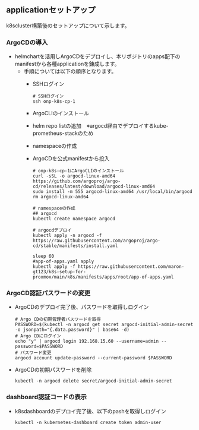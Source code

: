 ## applicationセットアップ<br>
k8scluster構築後のセットアップについて示します。<br>

### ArgoCDの導入<br>
* helmchartを活用しArgoCDをデプロイし、本リポジトリのapps配下のmanifestから各種applicationを錬成します。
  * 手順については以下の順序となります。
    * SSHログイン
    
          # SSHログイン
          ssh onp-k8s-cp-1
          
    * ArgoCLIのインストール
    * helm repo listの追加　※argocd経由でデプロイするkube-prometheus-stackのため
    * namespaceの作成
    * ArgoCDを公式manifestから投入
          
          # onp-k8s-cp-1にArgoCLIのインストール
          curl -sSL -o argocd-linux-amd64 https://github.com/argoproj/argo-cd/releases/latest/download/argocd-linux-amd64
          sudo install -m 555 argocd-linux-amd64 /usr/local/bin/argocd
          rm argocd-linux-amd64
          
          # namespaceの作成
          ## argocd
          kubectl create namespace argocd
           
          # argocdデプロイ
          kubectl apply -n argocd -f https://raw.githubusercontent.com/argoproj/argo-cd/stable/manifests/install.yaml
          
          sleep 60
          #app-of-apps.yaml apply
          kubectl apply -f https://raw.githubusercontent.com/maron-gt123/k8s-setup-for-proxmox/main/k8s/manifests/apps/root/app-of-apps.yaml

### ArgoCD認証パスワードの変更
* ArgoCDのデプロイ完了後、パスワードを取得しログイン

      # Argo CDの初期管理者パスワードを取得
      PASSWORD=$(kubectl -n argocd get secret argocd-initial-admin-secret -o jsonpath="{.data.password}" | base64 -d)
      # Argo CDにログイン
      echo "y" | argocd login 192.168.15.60 --username=admin --password=$PASSWORD
      # パスワード変更
      argocd account update-password --current-password $PASSWORD

* ArgoCDの初期パスワードを削除

      kubectl -n argocd delete secret/argocd-initial-admin-secret

### dashboard認証コードの表示<br>
* k8sdashboardのデプロイ完了後、以下のpashを取得しログイン

      kubectl -n kubernetes-dashboard create token admin-user
